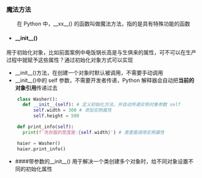 ### 魔法方法
 &emsp;&emsp;在 Python 中，\_\_xx\_\_() 的函数叫做魔法方法，指的是具有特殊功能的函数
 
*  #### \_\_init__()
用于初始化对象，比如前面案例中电饭锅长高是与生俱来的属性，可不可以在生产过程中就赋予这些属性？通过初始化对象方式可以实现
  *  \_\_init__()方法，在创建一个对象时默认被调用，不需要手动调用
  *  \_\_init__()中的 self 参数，不需要开发者传递，Python 解释器会自动把**当前的对象引用**传递过去
  
```python
    class Washer():
      def __init__(self): # 定义初始化方法，并自动传递实例对象参数 self
          self.width = 300 # 添加实例属性
          self.height = 500

    def print_info(self):
      print(f'洗衣服的宽度是:{self.width}') # 类里面调用实例属性

    haier = Washer()
    haier.print_info()
```
  
* ####带参数的\_\_init__()
用于解决一个类创建多个对象时，给不同对象设置不同的初始化属性




